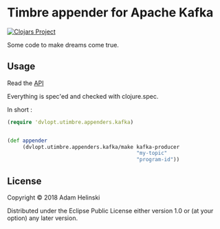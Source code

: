# Timbre appender for Apache Kafka

[![Clojars
Project](https://img.shields.io/clojars/v/dvlopt/utimbre.appenders.kafka.svg)](https://clojars.org/dvlopt/utimbre.appenders.kafka)

Some code to make dreams come true.

## Usage

Read the [API](https://dvlopt.github.io/doc/utimbre.appenders.kafka/index.html)

Everything is spec'ed and checked with clojure.spec.

In short :

```clj
(require 'dvlopt.utimbre.appenders.kafka)


(def appender
     (dvlopt.utimbre.appenders.kafka/make kafka-producer
                                          "my-topic"
                                          "program-id"))
```

## License

Copyright © 2018 Adam Helinski

Distributed under the Eclipse Public License either version 1.0 or (at
your option) any later version.
